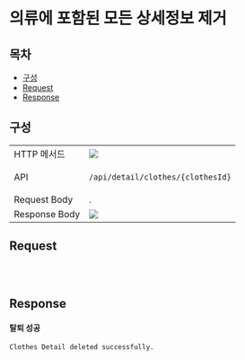 # 의류에 포함된 모든 상세정보 제거

## 목차

- [구성](#구성)
- [Request](#request)
- [Response](#response)

## 구성

<table>
<tr>
  <td>HTTP 메서드</td>
  <td>
    <img src="https://img.shields.io/badge/DELETE-red">
  </td>
</tr>
<tr>
  <td>API</td>
  <td>

  `/api/detail/clothes/{clothesId}`

  </td>
</tr>
<tr>
  <td>Request Body</td>
  <td>
    .
  </td>
</tr>
<tr>
  <td>Response Body</td>
  <td>
    <img src="https://img.shields.io/badge/string-grey">
  </td>
</tr>
</table>

## Request

```json

```

<br/>

## Response

#### 탈퇴 성공

```
Clothes Detail deleted successfully.
```

<br/>
